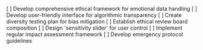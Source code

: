 [ ] Develop comprehensive ethical framework for emotional data handling
[ ] Develop user-friendly interface for algorithmic transparency
[ ] Create diversity testing plan for bias mitigation
[ ] Establish ethical review board composition
[ ] Design 'sensitivity slider' for user control
[ ] Implement regular impact assessment framework
[ ] Develop emergency protocol guidelines